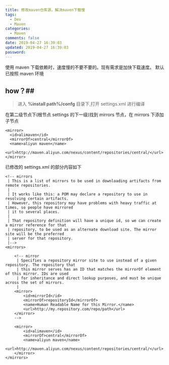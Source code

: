 ```yaml
---
title: 修改maven仓库源，解决maven下载慢
tags:
  - Dev
  - Maven
categories:
  - Maven
comments: false
date: 2019-04-27 16:39:03
updated: 2019-04-27 16:39:03
password:
---
```


使用 maven 下载依赖时，速度慢的不要不要的。现有需求是加快下载速度。
默认已按照 maven 环境

<!-- more -->
	
## how？##

> 进入 **%install path%/confg** 目录下,打开 settings.xml 进行编译


在第二级节点下(根节点 settings 的下一级)找到 mirrors 节点，在 mirrors 下添加子节点

	<mirror>  
      <id>alimaven</id>  
      <mirrorOf>central</mirrorOf>  
      <name>aliyun maven</name>  
      <url>http://maven.aliyun.com/nexus/content/repositories/central/</url>  
    </mirror>

已修改的 settings.xml 的部分内容如下

	<!-- mirrors
	 | This is a list of mirrors to be used in downloading artifacts from remote repositories.
	 |
	 | It works like this: a POM may declare a repository to use in resolving certain artifacts.
	 | However, this repository may have problems with heavy traffic at times, so people have mirrored
	 | it to several places.
	 |
	 | That repository definition will have a unique id, so we can create a mirror reference for that
	 | repository, to be used as an alternate download site. The mirror site will be the preferred
	 | server for that repository.
	 |-->
	<mirrors>

		<!-- mirror
		 | Specifies a repository mirror site to use instead of a given repository. The repository that
		 | this mirror serves has an ID that matches the mirrorOf element of this mirror. IDs are used
		 | for inheritance and direct lookup purposes, and must be unique across the set of mirrors.
		 |
		<mirror>
			<id>mirrorId</id>
			<mirrorOf>repositoryId</mirrorOf>
			<name>Human Readable Name for this Mirror.</name>
			<url>http://my.repository.com/repo/path</url>
		</mirror>
		-->
	 
		<mirror>  
			<id>alimaven</id>  
			<mirrorOf>central</mirrorOf>  
			<name>aliyun maven</name>  
			<url>http://maven.aliyun.com/nexus/content/repositories/central/</url>  
		</mirror> 
	</mirrors>